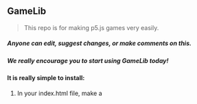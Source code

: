 ## GameLib
>This repo is for making p5.js games very easily.

##### Anyone can edit, suggest changes, or make comments on this.
##### We really encourage you to start using GameLib today!
#### It is really simple to install:
1) In your index.html file, make a <script> tag in <head> with src="http://www.github.com/GearsEngine/GameLib.p5.js"

